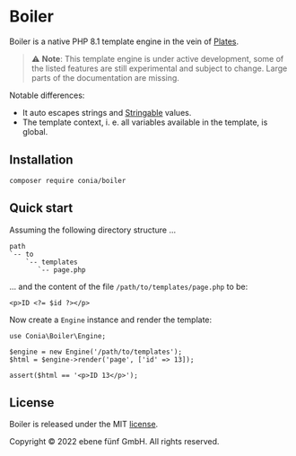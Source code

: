 Boiler
======

Boiler is a native PHP 8.1 template engine in the vein of [Plates](https://platesphp.com/).

> :warning: **Note**: This template engine is under active development, some of the listed features are still experimental and subject to change. Large parts of the documentation are missing. 

Notable differences:

* It auto escapes strings and [Stringable](https://www.php.net/manual/en/class.stringable.php) values.
* The template context, i. e. all variables available in the template, is global.


## Installation

    composer require conia/boiler


## Quick start

Assuming the following directory structure ...

    path
    `-- to
        `-- templates
           `-- page.php

... and the content of the file `/path/to/templates/page.php` to be:
    
    <p>ID <?= $id ?></p>

Now create a `Engine` instance and render the template:

    use Conia\Boiler\Engine;

    $engine = new Engine('/path/to/templates');
    $html = $engine->render('page', ['id' => 13]);

    assert($html == '<p>ID 13</p>');


## License

Boiler is released under the MIT [license](LICENSE.md).

Copyright © 2022 ebene fünf GmbH. All rights reserved.
